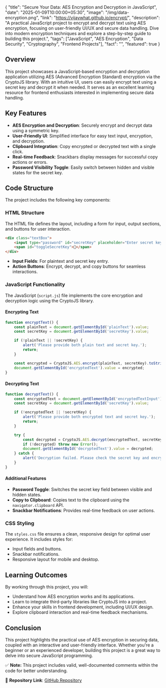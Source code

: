 {
  "title": "Secure Your Data: AES Encryption and Decryption in JavaScript",
  "date": "2025-01-09T10:00:00+05:30",
  "image": "/img/data-encryption.png",
  "link": "https://vijaywhat.github.io/encrypt/",
  "description": "A practical JavaScript project to encrypt and decrypt text using AES encryption, focusing on user-friendly UI/UX and secure data handling. Dive into modern encryption techniques and explore a step-by-step guide to building this project.",
  "tags": ["JavaScript", "AES Encryption", "Data Security", "Cryptography", "Frontend Projects"],
  "fact": "",
  "featured": true
}

## Overview

This project showcases a JavaScript-based encryption and decryption application utilizing AES (Advanced Encryption Standard) encryption via the CryptoJS library. With an intuitive UI, users can easily encrypt text using a secret key and decrypt it when needed. It serves as an excellent learning resource for frontend enthusiasts interested in implementing secure data handling.


## Key Features
- **AES Encryption and Decryption**: Securely encrypt and decrypt data using a symmetric key.
- **User-Friendly UI**: Simplified interface for easy text input, encryption, and decryption.
- **Clipboard Integration**: Copy encrypted or decrypted text with a single click.
- **Real-time Feedback**: Snackbars display messages for successful copy actions or errors.
- **Password Visibility Toggle**: Easily switch between hidden and visible states for the secret key.

## Code Structure
The project includes the following key components:

### HTML Structure
The HTML file defines the layout, including a form for input, output sections, and buttons for user interaction.

```html
<div class="textBox">
    <input type="password" id="secretKey" placeholder="Enter secret key" autocomplete="off">
    <span id="toggleSecretKey">🙈</span>
</div>
```

- **Input Fields**: For plaintext and secret key entry.
- **Action Buttons**: Encrypt, decrypt, and copy buttons for seamless interactions.

### JavaScript Functionality
The JavaScript (`script.js`) file implements the core encryption and decryption logic using the CryptoJS library.

#### Encrypting Text
```javascript
function encryptText() {
    const plainText = document.getElementById('plainText').value;
    const secretKey = document.getElementById('secretKey').value;

    if (!plainText || !secretKey) {
        alert('Please provide both plain text and secret key.');
        return;
    }

    const encrypted = CryptoJS.AES.encrypt(plainText, secretKey).toString();
    document.getElementById('encryptedText').value = encrypted;
}
```

#### Decrypting Text
```javascript
function decryptText() {
    const encryptedText = document.getElementById('encryptedTextInput').value;
    const secretKey = document.getElementById('secretKey').value;

    if (!encryptedText || !secretKey) {
        alert('Please provide both encrypted text and secret key.');
        return;
    }

    try {
        const decrypted = CryptoJS.AES.decrypt(encryptedText, secretKey).toString(CryptoJS.enc.Utf8);
        if (!decrypted) throw new Error();
        document.getElementById('decryptedText').value = decrypted;
    } catch {
        alert('Decryption failed. Please check the secret key and encrypted text.');
    }
}
```

#### Additional Features
- **Password Toggle**: Switches the secret key field between visible and hidden states.
- **Copy to Clipboard**: Copies text to the clipboard using the `navigator.clipboard` API.
- **Snackbar Notifications**: Provides real-time feedback on user actions.

### CSS Styling
The `styles.css` file ensures a clean, responsive design for optimal user experience. It includes styles for:
- Input fields and buttons.
- Snackbar notifications.
- Responsive layout for mobile and desktop.

## Learning Outcomes
By working through this project, you will:
- Understand how AES encryption works and its applications.
- Learn to integrate third-party libraries like CryptoJS into a project.
- Enhance your skills in frontend development, including UI/UX design.
- Explore clipboard interaction and real-time feedback mechanisms.

## Conclusion
This project highlights the practical use of AES encryption in securing data, coupled with an interactive and user-friendly interface. Whether you're a beginner or an experienced developer, building this project is a great way to delve into secure JavaScript programming.

✅ **Note:** This project includes valid, well-documented comments within the code for better understanding.

🔗 **Repository Link**: [GitHub Repository](https://github.com/VIJAYWHAT/encrypt)
